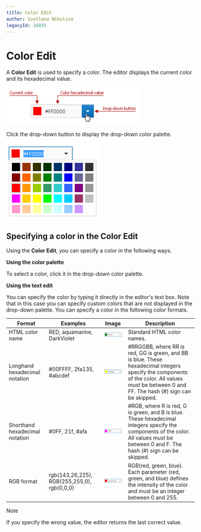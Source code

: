 ```yaml
---
title: Color Edit
author: Svetlana Nikulina
legacyId: 16835
---
```

# Color Edit
A **Color Edit** is used to specify a color. The editor displays the current color and its hexadecimal value.

![ColorEdit_Input](../../images/img22731.png)

Click the drop-down button to display the drop-down color palette.

![ColorEdit_Palette](../../images/img22715.png)

## Specifying a color in the Color Edit
Using the **Color Edit**, you can specify a color in the following ways.

**Using the color palette**

To select a color, click it in the drop-down color palette.

**Using the text edit**

You can specify the color by typing it directly in the editor's text box. Note that in this case you can specify custom colors that are not displayed in the drop-down palette. You can specify a color in the following color formats.

| Format | Examples | Image | Description |
|---|---|---|---|
| HTML color name | RED, aquamarine, DarkViolet | ![ColorEdit_Format1](../../images/img22721.png) | Standard HTML color names. |
| Longhand hexadecimal notation | #00FFFF, 2fa135, #abcdef | ![ColorEdit_Format2](../../images/img22722.png) | #RRGGBB, where RR is red, GG is green, and BB is blue. These hexadecimal integers specify the components of the color. All values must be between 0 and FF. The hash (#) sign can be skipped. |
| Shorthand hexadecimal notation | #0FF, 21f, #afa | ![ColorEdit_Format3](../../images/img22723.png) | #RGB, where R is red, G is green, and B is blue. These hexadecimal integers specify the components of the color. All values must be between 0 and F. The hash (#) sign can be skipped. |
| RGB format | rgb(143,26,225), RGB(255,255,0), rgb(0,0,0) | ![ColorEdit_Format4](../../images/img22724.png) | RGB(red, green, blue). Each parameter (red, green, and blue) defines the intensity of the color and must be an integer between 0 and 255. |

> [!NOTE]
> If you specify the wrong value, the editor returns the last correct value.